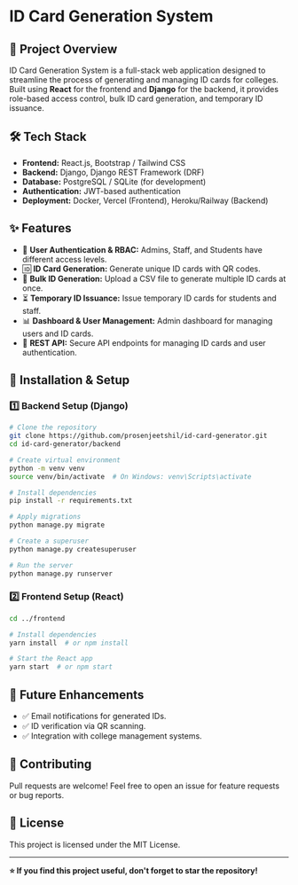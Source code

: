 # ID Card Generation System

## 📌 Project Overview
ID Card Generation System is a full-stack web application designed to streamline the process of generating and managing ID cards for colleges. Built using **React** for the frontend and **Django** for the backend, it provides role-based access control, bulk ID card generation, and temporary ID issuance.

## 🛠 Tech Stack
- **Frontend:** React.js, Bootstrap / Tailwind CSS
- **Backend:** Django, Django REST Framework (DRF)
- **Database:** PostgreSQL / SQLite (for development)
- **Authentication:** JWT-based authentication
- **Deployment:** Docker, Vercel (Frontend), Heroku/Railway (Backend)

## ✨ Features
- 🔑 **User Authentication & RBAC:** Admins, Staff, and Students have different access levels.
- 🆔 **ID Card Generation:** Generate unique ID cards with QR codes.
- 📑 **Bulk ID Generation:** Upload a CSV file to generate multiple ID cards at once.
- ⏳ **Temporary ID Issuance:** Issue temporary ID cards for students and staff.
- 📊 **Dashboard & User Management:** Admin dashboard for managing users and ID cards.
- 📡 **REST API:** Secure API endpoints for managing ID cards and user authentication.

## 🚀 Installation & Setup
### 1️⃣ Backend Setup (Django)
```bash
# Clone the repository
git clone https://github.com/prosenjeetshil/id-card-generator.git
cd id-card-generator/backend

# Create virtual environment
python -m venv venv
source venv/bin/activate  # On Windows: venv\Scripts\activate

# Install dependencies
pip install -r requirements.txt

# Apply migrations
python manage.py migrate

# Create a superuser
python manage.py createsuperuser

# Run the server
python manage.py runserver
```

### 2️⃣ Frontend Setup (React)
```bash
cd ../frontend

# Install dependencies
yarn install  # or npm install

# Start the React app
yarn start  # or npm start
```

## 🎯 Future Enhancements
- ✅ Email notifications for generated IDs.
- ✅ ID verification via QR scanning.
- ✅ Integration with college management systems.

## 🤝 Contributing
Pull requests are welcome! Feel free to open an issue for feature requests or bug reports.

## 📄 License
This project is licensed under the MIT License.

---
**⭐ If you find this project useful, don't forget to star the repository!**
